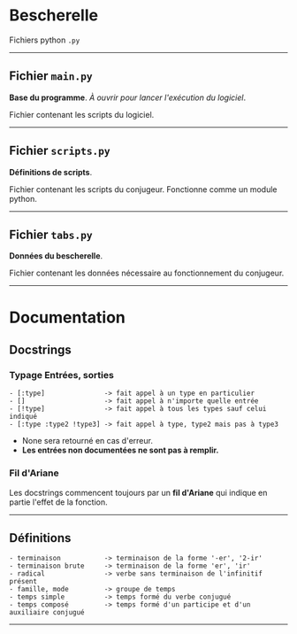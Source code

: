 # Bescherelle

Fichiers python `.py`

----
## Fichier `main.py`

**Base du programme**. *À ouvrir pour lancer l'exécution du logiciel*.

Fichier contenant les scripts du logiciel.

----
## Fichier `scripts.py`

**Définitions de scripts**.

Fichier contenant les scripts du conjugeur. Fonctionne comme un module python.

----
## Fichier `tabs.py`

**Données du bescherelle**.

Fichier contenant les données nécessaire au fonctionnement du conjugeur.

----

# Documentation

## Docstrings

### Typage Entrées, sorties

```
- [:type]               -> fait appel à un type en particulier
- []                    -> fait appel à n'importe quelle entrée
- [!type]               -> fait appel à tous les types sauf celui indiqué
- [:type :type2 !type3] -> fait appel à type, type2 mais pas à type3
```
- None sera retourné en cas d'erreur.
- __Les entrées non documentées ne sont pas à remplir.__

### Fil d'Ariane

Les docstrings commencent toujours par un **fil d'Ariane** qui indique en partie l'effet de la fonction.

----

## Définitions

```
- terminaison           -> terminaison de la forme '-er', '2-ir'
- terminaison brute     -> terminaison de la forme 'er', 'ir'
- radical               -> verbe sans terminaison de l'infinitif présent
- famille, mode         -> groupe de temps
- temps simple          -> temps formé du verbe conjugué
- temps composé         -> temps formé d'un participe et d'un auxiliaire conjugué
```

----
